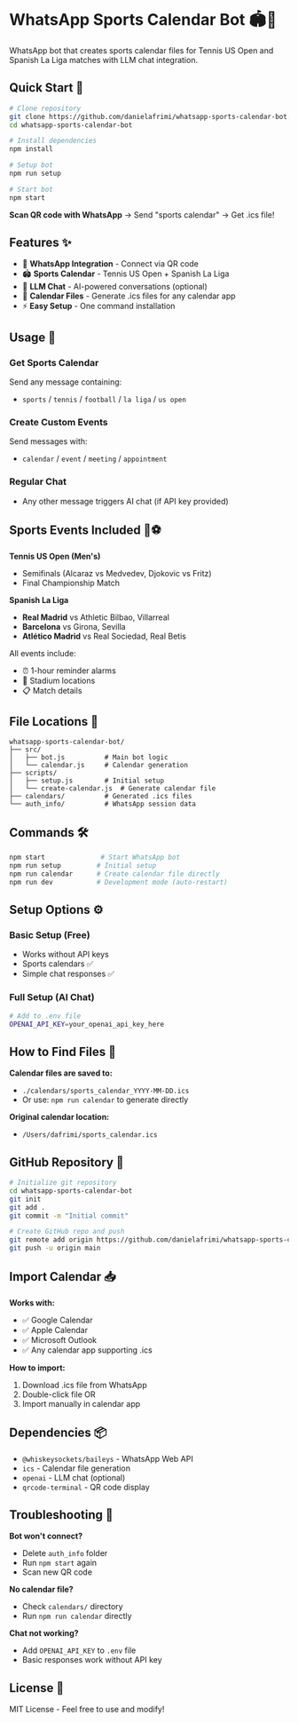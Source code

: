 # WhatsApp Sports Calendar Bot 🏟️📅

WhatsApp bot that creates sports calendar files for Tennis US Open and Spanish La Liga matches with LLM chat integration.

## Quick Start 🚀

```bash
# Clone repository
git clone https://github.com/danielafrimi/whatsapp-sports-calendar-bot.git
cd whatsapp-sports-calendar-bot

# Install dependencies
npm install

# Setup bot
npm run setup

# Start bot
npm start
```

**Scan QR code with WhatsApp** → Send "sports calendar" → Get .ics file!

## Features ✨

- 🤖 **WhatsApp Integration** - Connect via QR code
- 🏟️ **Sports Calendar** - Tennis US Open + Spanish La Liga
- 💬 **LLM Chat** - AI-powered conversations (optional)
- 📅 **Calendar Files** - Generate .ics files for any calendar app
- ⚡ **Easy Setup** - One command installation

## Usage 📱

### Get Sports Calendar
Send any message containing:
- `sports` / `tennis` / `football` / `la liga` / `us open`

### Create Custom Events  
Send messages with:
- `calendar` / `event` / `meeting` / `appointment`

### Regular Chat
- Any other message triggers AI chat (if API key provided)

## Sports Events Included 🎾⚽

**Tennis US Open (Men's)**
- Semifinals (Alcaraz vs Medvedev, Djokovic vs Fritz)
- Final Championship Match

**Spanish La Liga**
- **Real Madrid** vs Athletic Bilbao, Villarreal
- **Barcelona** vs Girona, Sevilla  
- **Atlético Madrid** vs Real Sociedad, Real Betis

All events include:
- ⏰ 1-hour reminder alarms
- 📍 Stadium locations
- 📋 Match details

## File Locations 📁

```
whatsapp-sports-calendar-bot/
├── src/
│   ├── bot.js          # Main bot logic
│   └── calendar.js     # Calendar generation
├── scripts/
│   ├── setup.js        # Initial setup
│   └── create-calendar.js  # Generate calendar file
├── calendars/          # Generated .ics files
└── auth_info/          # WhatsApp session data
```

## Commands 🛠️

```bash
npm start              # Start WhatsApp bot
npm run setup         # Initial setup
npm run calendar      # Create calendar file directly
npm run dev           # Development mode (auto-restart)
```

## Setup Options ⚙️

### Basic Setup (Free)
- Works without API keys
- Sports calendars ✅
- Simple chat responses ✅

### Full Setup (AI Chat)
```bash
# Add to .env file
OPENAI_API_KEY=your_openai_api_key_here
```

## How to Find Files 📂

**Calendar files are saved to:**
- `./calendars/sports_calendar_YYYY-MM-DD.ics`
- Or use: `npm run calendar` to generate directly

**Original calendar location:**
- `/Users/dafrimi/sports_calendar.ics`

## GitHub Repository 🐙

```bash
# Initialize git repository
cd whatsapp-sports-calendar-bot
git init
git add .
git commit -m "Initial commit"

# Create GitHub repo and push
git remote add origin https://github.com/danielafrimi/whatsapp-sports-calendar-bot.git
git push -u origin main
```

## Import Calendar 📥

**Works with:**
- ✅ Google Calendar
- ✅ Apple Calendar  
- ✅ Microsoft Outlook
- ✅ Any calendar app supporting .ics

**How to import:**
1. Download .ics file from WhatsApp
2. Double-click file OR
3. Import manually in calendar app

## Dependencies 📦

- `@whiskeysockets/baileys` - WhatsApp Web API
- `ics` - Calendar file generation  
- `openai` - LLM chat (optional)
- `qrcode-terminal` - QR code display

## Troubleshooting 🔧

**Bot won't connect?**
- Delete `auth_info` folder
- Run `npm start` again
- Scan new QR code

**No calendar file?**
- Check `calendars/` directory
- Run `npm run calendar` directly

**Chat not working?**
- Add `OPENAI_API_KEY` to `.env` file
- Basic responses work without API key

## License 📄

MIT License - Feel free to use and modify!